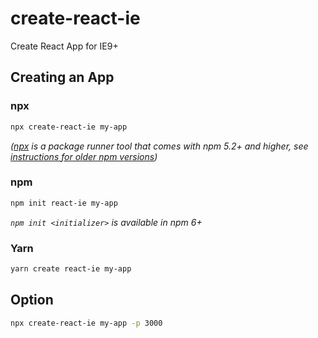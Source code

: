 # create-react-ie

Create React App for IE9+

## Creating an App

### npx

```sh
npx create-react-ie my-app
```

_([npx](https://medium.com/@maybekatz/introducing-npx-an-npm-package-runner-55f7d4bd282b) is a package runner tool that comes with npm 5.2+ and higher, see [instructions for older npm versions](https://gist.github.com/gaearon/4064d3c23a77c74a3614c498a8bb1c5f))_

### npm

```sh
npm init react-ie my-app
```

_`npm init <initializer>` is available in npm 6+_

### Yarn

```sh
yarn create react-ie my-app
```

## Option

```sh
npx create-react-ie my-app -p 3000
```